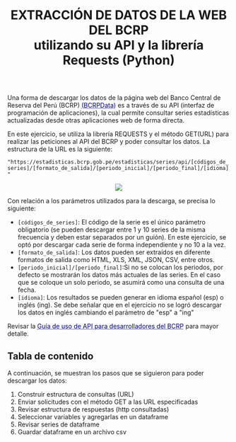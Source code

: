 # <p align="center"> EXTRACCIÓN DE DATOS DE LA WEB DEL BCRP<br/> utilizando su API y la librería Requests (Python) </p>
<br/>

<p style='text-align: justify;'> 

Una forma de descargar los datos de la página web del Banco Central de Reserva del Perú (BCRP) <a href="https://estadisticas.bcrp.gob.pe/estadisticas/series/" style="color: navy; text-decoration: underline;text-decoration-style: dotted;">(BCRPData)</a> es a través de su API (interfaz de programación de aplicaciones), la cual permite consultar series estadísticas actualizadas desde otras aplicaciones web de forma directa.

En este ejercicio, se utiliza la librería REQUESTS y el método GET(URL) para realizar las peticiones al API del BCRP y poder consultar los datos. La estructura de la URL es la siguiente:
    
`"https://estadisticas.bcrp.gob.pe/estadisticas/series/api/[códigos_de_series]/[formato_de_salida]/[periodo_inicial]/[periodo_final]/[idioma]"`
</p>

<p align="center";font-size:20pt>
  <img  src="https://user-images.githubusercontent.com/57914884/178173931-e2ab9892-aa06-472c-ba4d-ff8df27f0c99.png">
</p>

<p style='text-align: justify;'> 
    
Con relación a los parámetros utilizados para la descarga, se precisa lo siguiente:

- `[códigos_de_series]`: El código de la serie es el único parámetro obligatorio (se pueden descargar entre 1 y 10 series de la misma frecuencia y deben estar separados por un guión). En este ejercicio, se optó por descargar cada serie de forma independiente y no 10 a la vez. 
- `[formato_de_salida]`: Los datos pueden ser extraídos en diferente formatos de salida como HTML, XLS, XML, JSON, CSV, entre otros.
- `[periodo_inicial]/[periodo_final]`:Si no se colocan los periodos, por defecto se mostrarán los datos más actuales de las series. En el caso que se coloque un solo periodo, se asumirá como una consulta de una fecha.
- `[idioma]`: Los resultados se pueden generar en idioma español (esp) o inglés (ing). Se debe señalar que en el ejercicio no se logró descargar los datos en inglés cambiando el parámetro de "esp" a "ing"

Revisar la <a href="https://estadisticas.bcrp.gob.pe/estadisticas/series/ayuda/api" style="color: navy; text-decoration: underline;text-decoration-style: dotted;">Guía de uso de API para desarrolladores del BCRP</a> para mayor detalle.
   
</p>

## Tabla de contenido

A continuación, se muestran los pasos que se siguieron para poder descargar los datos:

<ol>
  <li>Construir estructura de consultas (URL)</li>
  <li>Enviar solicitudes con el método GET a las URL especificadas </li>
  <li>Revisar estructura de respuestas (http consultadas)</li>
  <li>Seleccionar variables y agregarlas en un dataframe</li>
  <li>Revisar series de dataframe </li>
  <li>Guardar dataframe en un archivo csv</li>
</ol>
